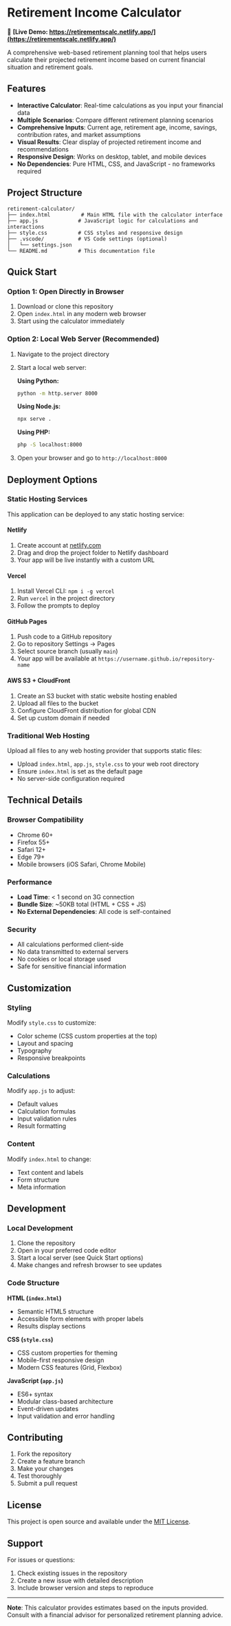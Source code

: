 # Retirement Income Calculator

🚀 **[Live Demo: https://retirementscalc.netlify.app/](https://retirementscalc.netlify.app/)**

A comprehensive web-based retirement planning tool that helps users calculate their projected retirement income based on current financial situation and retirement goals.

## Features

- **Interactive Calculator**: Real-time calculations as you input your financial data
- **Multiple Scenarios**: Compare different retirement planning scenarios
- **Comprehensive Inputs**: Current age, retirement age, income, savings, contribution rates, and market assumptions
- **Visual Results**: Clear display of projected retirement income and recommendations
- **Responsive Design**: Works on desktop, tablet, and mobile devices
- **No Dependencies**: Pure HTML, CSS, and JavaScript - no frameworks required

## Project Structure

```
retirement-calculator/
├── index.html          # Main HTML file with the calculator interface
├── app.js             # JavaScript logic for calculations and interactions
├── style.css          # CSS styles and responsive design
├── .vscode/           # VS Code settings (optional)
│   └── settings.json
└── README.md          # This documentation file
```

## Quick Start

### Option 1: Open Directly in Browser
1. Download or clone this repository
2. Open `index.html` in any modern web browser
3. Start using the calculator immediately

### Option 2: Local Web Server (Recommended)
1. Navigate to the project directory
2. Start a local web server:

   **Using Python:**
   ```bash
   python -m http.server 8000
   ```
   
   **Using Node.js:**
   ```bash
   npx serve .
   ```
   
   **Using PHP:**
   ```bash
   php -S localhost:8000
   ```

3. Open your browser and go to `http://localhost:8000`

## Deployment Options

### Static Hosting Services

This application can be deployed to any static hosting service:

#### Netlify
1. Create account at [netlify.com](https://netlify.com)
2. Drag and drop the project folder to Netlify dashboard
3. Your app will be live instantly with a custom URL

#### Vercel
1. Install Vercel CLI: `npm i -g vercel`
2. Run `vercel` in the project directory
3. Follow the prompts to deploy

#### GitHub Pages
1. Push code to a GitHub repository
2. Go to repository Settings → Pages
3. Select source branch (usually `main`)
4. Your app will be available at `https://username.github.io/repository-name`

#### AWS S3 + CloudFront
1. Create an S3 bucket with static website hosting enabled
2. Upload all files to the bucket
3. Configure CloudFront distribution for global CDN
4. Set up custom domain if needed

### Traditional Web Hosting

Upload all files to any web hosting provider that supports static files:
- Upload `index.html`, `app.js`, `style.css` to your web root directory
- Ensure `index.html` is set as the default page
- No server-side configuration required

## Technical Details

### Browser Compatibility
- Chrome 60+
- Firefox 55+
- Safari 12+
- Edge 79+
- Mobile browsers (iOS Safari, Chrome Mobile)

### Performance
- **Load Time**: < 1 second on 3G connection
- **Bundle Size**: ~50KB total (HTML + CSS + JS)
- **No External Dependencies**: All code is self-contained

### Security
- All calculations performed client-side
- No data transmitted to external servers
- No cookies or local storage used
- Safe for sensitive financial information

## Customization

### Styling
Modify `style.css` to customize:
- Color scheme (CSS custom properties at the top)
- Layout and spacing
- Typography
- Responsive breakpoints

### Calculations
Modify `app.js` to adjust:
- Default values
- Calculation formulas
- Input validation rules
- Result formatting

### Content
Modify `index.html` to change:
- Text content and labels
- Form structure
- Meta information

## Development

### Local Development
1. Clone the repository
2. Open in your preferred code editor
3. Start a local server (see Quick Start options)
4. Make changes and refresh browser to see updates

### Code Structure

**HTML (`index.html`)**
- Semantic HTML5 structure
- Accessible form elements with proper labels
- Results display sections

**CSS (`style.css`)**
- CSS custom properties for theming
- Mobile-first responsive design
- Modern CSS features (Grid, Flexbox)

**JavaScript (`app.js`)**
- ES6+ syntax
- Modular class-based architecture
- Event-driven updates
- Input validation and error handling

## Contributing

1. Fork the repository
2. Create a feature branch
3. Make your changes
4. Test thoroughly
5. Submit a pull request

## License

This project is open source and available under the [MIT License](LICENSE).

## Support

For issues or questions:
1. Check existing issues in the repository
2. Create a new issue with detailed description
3. Include browser version and steps to reproduce

---

**Note**: This calculator provides estimates based on the inputs provided. Consult with a financial advisor for personalized retirement planning advice.